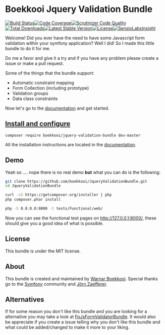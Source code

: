 Boekkooi Jquery Validation Bundle
=============
[![Build Status](https://travis-ci.org/boekkooi/JqueryValidationBundle.svg?branch=master)](https://travis-ci.org/boekkooi/JqueryValidationBundle)[![Code Coverage](https://scrutinizer-ci.com/g/boekkooi/JqueryValidationBundle/badges/coverage.png?b=master)](https://scrutinizer-ci.com/g/boekkooi/JqueryValidationBundle/?branch=master)[![Scrutinizer Code Quality](https://scrutinizer-ci.com/g/boekkooi/JqueryValidationBundle/badges/quality-score.png?b=master)](https://scrutinizer-ci.com/g/boekkooi/JqueryValidationBundle/?branch=master)[![Total Downloads](https://poser.pugx.org/boekkooi/jquery-validation-bundle/downloads.svg)](https://packagist.org/packages/boekkooi/jquery-validation-bundle)[![Latest Stable Version](https://poser.pugx.org/boekkooi/jquery-validation-bundle/v/stable.svg)](https://packagist.org/packages/boekkooi/jquery-validation-bundle)[![License](https://poser.pugx.org/boekkooi/jquery-validation-bundle/license.svg)](https://packagist.org/packages/boekkooi/jquery-validation-bundle)[![SensioLabsInsight](https://insight.sensiolabs.com/projects/e8faed88-613f-4530-8c54-6dfb823f588e/mini.png)](https://insight.sensiolabs.com/projects/e8faed88-613f-4530-8c54-6dfb823f588e)

Welcome! Did you ever have the need to have some Javascript form validation within your symfony application?
Well I did! So I made this little bundle to do it for me.

Do me a favor and give it a try and if you have any problem please create a issue or make a pull request.

Some of the things that the bundle support:
- Automatic constraint mapping
- Form Collection (including prototype)
- Validation groups
- Data class constraints

Now let's go to the [documentation](doc/index.md) and get started.

[Install and configure](doc/install.md)
-------------
`composer require boekkooi/jquery-validation-bundle dev-master`

All the installation instructions are located in the [documentation](doc/install.md).

Demo
-------------
Yeah so .... nope there is no real demo **but** what you can do is the following:
```BASH
git clone https://github.com/boekkooi/JqueryValidationBundle.git
cd JqueryValidationBundle

curl -sS https://getcomposer.org/installer | php
php composer.phar install

php -S 0.0.0.0:8000 -t tests/Functional/web/
```
Now you can see the functional test pages on http://127.0.0.1:8000/, these should give you a good idea of what is possible.

License
-------------
This bundle is under the MIT license.

About
-----
This bundle is created and maintained by [Warnar Boekkooi](http://boekkooi.net/).
Special thanks go to the [Symfony](http://symfony.com/) community and [Jörn Zaefferer](http://jqueryvalidation.org/).

Alternatives
-----
If for some reason you don't like this bundle and you are looking for a alternative you may take a look at [FpJsFormValidatorBundle](https://packagist.org/packages/fp/jsformvalidator-bundle). 
It would also be appreciate if you create a issue telling why you don't like this bundle and what could be added/changed to make it more to your liking. 
